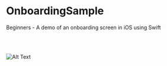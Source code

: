 # OnboardingSample
Beginners - A demo of an onboarding screen in iOS using Swift<br/> 

<br/> 
<br/> 

![Alt Text](https://github.com/anitaa1990/OnboardingSample/blob/master/media/promo.gif)
